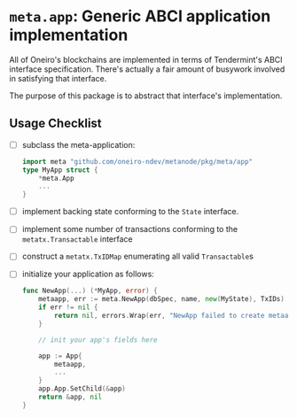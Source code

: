 # `meta.app`: Generic ABCI application implementation

All of Oneiro's blockchains are implemented in terms of Tendermint's ABCI interface specification. There's actually a fair amount of busywork involved in satisfying that interface.

The purpose of this package is to abstract that interface's implementation.

## Usage Checklist

- [ ] subclass the meta-application:

    ```go
    import meta "github.com/oneiro-ndev/metanode/pkg/meta/app"
    type MyApp struct {
        *meta.App
        ...
    }
    ```

- [ ] implement backing state conforming to the `State` interface.
- [ ] implement some number of transactions conforming to the `metatx.Transactable` interface
- [ ] construct a `metatx.TxIDMap` enumerating all valid `Transactable`s
- [ ] initialize your application as follows:

    ```go
    func NewApp(...) (*MyApp, error) {
        metaapp, err := meta.NewApp(dbSpec, name, new(MyState), TxIDs)
        if err != nil {
            return nil, errors.Wrap(err, "NewApp failed to create metaapp")
        }

        // init your app's fields here

        app := App{
            metaapp,
            ...
        }
        app.App.SetChild(&app)
        return &app, nil
    }
    ```
